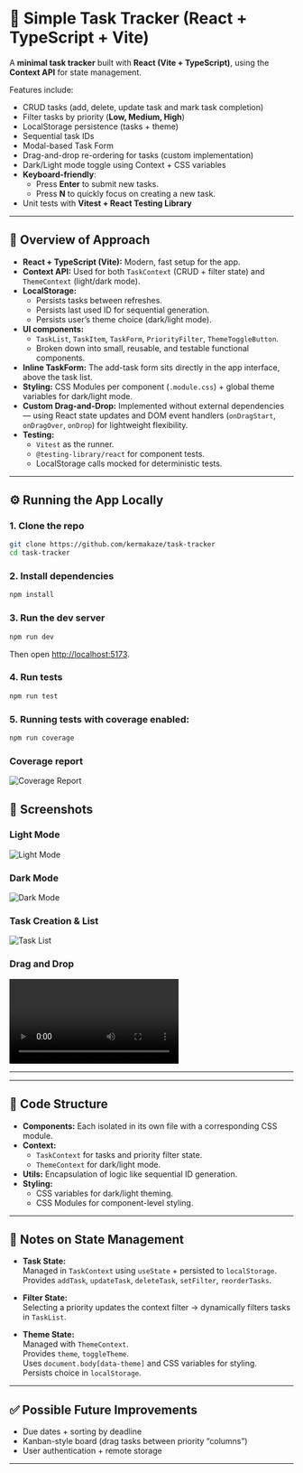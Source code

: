 # 📝 Simple Task Tracker (React + TypeScript + Vite)

A **minimal task tracker** built with **React (Vite + TypeScript)**, using the **Context API** for state management.

Features include:
- CRUD tasks (add, delete, update task and mark task completion)
- Filter tasks by priority (**Low, Medium, High**)
- LocalStorage persistence (tasks + theme)
- Sequential task IDs
- Modal-based Task Form
- Drag-and-drop re-ordering for tasks (custom implementation)
- Dark/Light mode toggle using Context + CSS variables
- **Keyboard-friendly**:
  - Press **Enter** to submit new tasks.
  - Press **N** to quickly focus on creating a new task.
- Unit tests with **Vitest + React Testing Library**

---

## 📌 Overview of Approach

- **React + TypeScript (Vite):** Modern, fast setup for the app.
- **Context API:** Used for both `TaskContext` (CRUD + filter state) and `ThemeContext` (light/dark mode).
- **LocalStorage:**
    - Persists tasks between refreshes.
    - Persists last used ID for sequential generation.
    - Persists user’s theme choice (dark/light mode).
- **UI components:**
    - `TaskList`, `TaskItem`, `TaskForm`, `PriorityFilter`, `ThemeToggleButton`.
    - Broken down into small, reusable, and testable functional components.
- **Inline TaskForm:** The add-task form sits directly in the app interface, above the task list.
- **Styling:** CSS Modules per component (`.module.css`) + global theme variables for dark/light mode.
- **Custom Drag-and-Drop:** Implemented without external dependencies — using React state updates and DOM event handlers (`onDragStart`, `onDragOver`, `onDrop`) for lightweight flexibility.
- **Testing:**
    - `Vitest` as the runner.
    - `@testing-library/react` for component tests.
    - LocalStorage calls mocked for deterministic tests.

---

## ⚙️ Running the App Locally

### 1. Clone the repo
```bash
git clone https://github.com/kermakaze/task-tracker
cd task-tracker
```

### 2. Install dependencies
```bash
npm install
```

### 3. Run the dev server
```bash
npm run dev
```
Then open [http://localhost:5173](http://localhost:5173).

### 4. Run tests
```bash
npm run test
```

### 5. Running tests with coverage enabled:
   ```bash
   npm run coverage
```
### Coverage report
![Coverage Report](./screenshots/code-coverage.png)

## 📸 Screenshots
### Light Mode
![Light Mode](./screenshots/light-mode.png)

### Dark Mode
![Dark Mode](./screenshots/dark-mode.png)

### Task Creation & List
![Task List](./screenshots/task-list.png)

### Drag and Drop
![Drag and Drop](https://github.com/kermakaze/task-tracker/raw/refs/heads/master/screenshots/drag-and-drop.mov)

---

---

## 📂 Code Structure
- **Components:** Each isolated in its own file with a corresponding CSS module.
- **Context:**
  - `TaskContext` for tasks and priority filter state.
  - `ThemeContext` for dark/light mode.
- **Utils:** Encapsulation of logic like sequential ID generation.
- **Styling:**
  - CSS variables for dark/light theming.
  - CSS Modules for component-level styling.

---

## 📖 Notes on State Management

- **Task State:**  
  Managed in `TaskContext` using `useState` + persisted to `localStorage`.  
  Provides `addTask`, `updateTask`, `deleteTask`, `setFilter`, `reorderTasks`.

- **Filter State:**  
  Selecting a priority updates the context filter → dynamically filters tasks in `TaskList`.

- **Theme State:**  
  Managed with `ThemeContext`.  
  Provides `theme`, `toggleTheme`.  
  Uses `document.body[data-theme]` and CSS variables for styling.  
  Persists choice in `localStorage`.

---

## ✅ Possible Future Improvements
- Due dates + sorting by deadline
- Kanban-style board (drag tasks between priority “columns”)
- User authentication + remote storage


---
